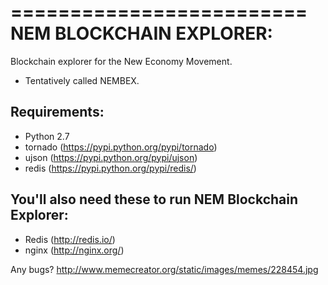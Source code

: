 =========================  
 NEM BLOCKCHAIN EXPLORER:  
=========================

Blockchain explorer for the New Economy Movement.
* Tentatively called NEMBEX.

Requirements: 
-------------
- Python 2.7 
- tornado (https://pypi.python.org/pypi/tornado) 
- ujson (https://pypi.python.org/pypi/ujson) 
- redis (https://pypi.python.org/pypi/redis/) 

You'll also need these to run NEM Blockchain Explorer:
------------------------------------------------------
- Redis (http://redis.io/) 
- nginx (http://nginx.org/) 


Any bugs? http://www.memecreator.org/static/images/memes/228454.jpg